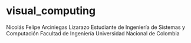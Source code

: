 # visual_computing

Nicolás Felipe Arciniegas Lizarazo
Estudiante de Ingeniería de Sistemas y Computación
Facultad de Ingeniería
Universidad Nacional de Colombia
